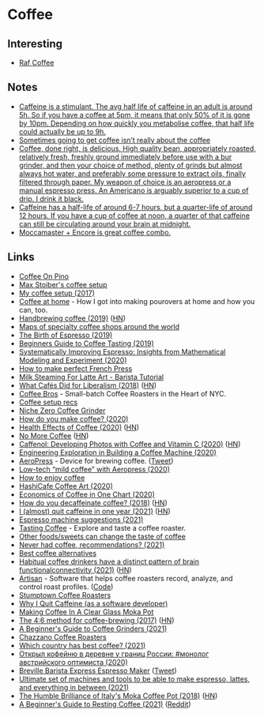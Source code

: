 # Coffee

## Interesting

- [Raf Coffee](https://www.baristainstitute.com/blog/oksana-shaposhnikova/september-2020/raf-coffee-what-it-and-how-make-it)

## Notes

- [Caffeine is a stimulant. The avg half life of caffeine in an adult is around 5h. So if you have a coffee at 5pm, it means that only 50% of it is gone by 10pm. Depending on how quickly you metabolise coffee, that half life could actually be up to 9h.](https://twitter.com/m_franceschetti/status/1378402354316328968)
- [Sometimes going to get coffee isn’t really about the coffee](https://twitter.com/cnstntnnn/status/1381267903044059141)
- [Coffee, done right, is delicious. High quality bean, appropriately roasted, relatively fresh, freshly ground immediately before use with a bur grinder, and then your choice of method, plenty of grinds but almost always hot water, and preferably some pressure to extract oils, finally filtered through paper. My weapon of choice is an aeropress or a manual espresso press. An Americano is arguably superior to a cup of drip. I drink it black.](https://news.ycombinator.com/item?id=26987526)
- [Caffeine has a half-life of around 6-7 hours, but a quarter-life of around 12 hours. If you have a cup of coffee at noon, a quarter of that caffeine can still be circulating around your brain at midnight.](https://news.ycombinator.com/item?id=29413754)
- [Moccamaster + Encore is great coffee combo.](https://twitter.com/fatih/status/1470364939965673481)

## Links

- [Coffee On Pino](http://grimgrains.com/#coffee)
- [Max Stoiber's coffee setup](https://github.com/mxstbr/ama/issues/46)
- [My coffee setup (2017)](https://random.qmx.me/posts/2017/01/31/my-coffee-setup/)
- [Coffee at home](https://www.katfukui.com/coffee/) - How I got into making pourovers at home and how you can, too.
- [Handbrewing coffee (2019)](https://quanttype.net/posts/2019-03-06-handbrewing-coffee.html) ([HN](https://news.ycombinator.com/item?id=19326663))
- [Maps of specialty coffee shops around the world](https://thirdwavenearme.com/)
- [The Birth of Espresso (2019)](https://www.youtube.com/watch?v=I8uStVXNf0M)
- [Beginners Guide to Coffee Tasting (2019)](https://www.youtube.com/watch?v=kEZZCQTSSAg)
- [Systematically Improving Espresso: Insights from Mathematical Modeling and Experiment (2020)](<https://www.cell.com/matter/fulltext/S2590-2385(19)30410-2>)
- [How to make perfect French Press](https://www.peets.com/learn/how-to-brew-french-press)
- [Milk Steaming For Latte Art - Barista Tutorial](https://www.youtube.com/watch?v=6YMgB61WyvE)
- [What Cafés Did for Liberalism (2018)](https://www.newyorker.com/magazine/2018/12/24/what-cafes-did-for-liberalism) ([HN](https://news.ycombinator.com/item?id=22999128))
- [Coffee Bros](https://coffeebros.com/) - Small-batch Coffee Roasters in the Heart of NYC.
- [Coffee setup recs](https://twitter.com/delk/status/1264201555466543106)
- [Niche Zero Coffee Grinder](https://www.nichecoffee.co.uk/)
- [How do you make coffee? (2020)](https://www.reddit.com/r/minimalism/comments/h7lr7a/how_do_you_make_coffee/)
- [Health Effects of Coffee (2020)](https://www.mdpi.com/2072-6643/12/6/1842) ([HN](https://news.ycombinator.com/item?id=23599221))
- [No More Coffee](https://jayriverlong.github.io/2020/06/30/coffee.html) ([HN](https://news.ycombinator.com/item?id=23708204))
- [Caffenol: Developing Photos with Coffee and Vitamin C (2020)](https://www.youtube.com/watch?v=9bhOtTUtPhg) ([HN](https://news.ycombinator.com/item?id=23761554))
- [Engineering Exploration in Building a Coffee Machine (2020)](https://medium.com/@smithxlabs/breaking-new-grounds-an-engineering-exploration-in-building-a-coffee-machine-part-i-b24e42b3c480)
- [AeroPress](https://aeropress.com/) - Device for brewing coffee. ([Tweet](https://twitter.com/awilkinson/status/1466823229549342720))
- [Low-tech “mild coffee” with Aeropress (2020)](https://blog.project-insanity.org/2020/10/09/low-tech-mild-coffee-with-aeropress/)
- [How to enjoy coffee](https://psyche.co/guides/good-coffee-is-like-a-fine-wine-start-with-high-quality-beans)
- [HashiCafe Coffee Art (2020)](https://www.youtube.com/watch?v=dWNv_XDR0zg)
- [Economics of Coffee in One Chart (2020)](https://www.visualcapitalist.com/the-economics-of-coffee-in-one-chart/)
- [How do you decaffeinate coffee? (2018)](https://www.bbc.com/future/article/20180917-how-do-you-decaffeinate-coffee) ([HN](https://news.ycombinator.com/item?id=24941070))
- [I (almost) quit caffeine in one year (2021)](https://www.wints.org/blog/2021.01.04/) ([HN](https://news.ycombinator.com/item?id=25642182))
- [Espresso machine suggestions (2021)](https://twitter.com/MylesBorins/status/1349945730853531657)
- [Tasting Coffee](https://tasting.coffee/) - Explore and taste a coffee roaster.
- [Other foods/sweets can change the taste of coffee](https://www.reddit.com/r/Coffee/comments/lxlk5g/today_i_realized_how_much_other_foodssweets_can/)
- [Never had coffee, recommendations? (2021)](https://www.reddit.com/r/Coffee/comments/mevhix/never_had_coffee_recommendations/)
- [Best coffee alternatives](https://twitter.com/benjitaylor/status/1378757809592930304)
- [Habitual coffee drinkers have a distinct pattern of brain functionalconnectivity (2021)](https://www.nature.com/articles/s41380-021-01075-4) ([HN](https://news.ycombinator.com/item?id=26987526))
- [Artisan](https://artisan-scope.org/) - Software that helps coffee roasters record, analyze, and control roast profiles. ([Code](https://github.com/artisan-roaster-scope/artisan))
- [Stumptown Coffee Roasters](https://www.stumptowncoffee.com/)
- [Why I Quit Caffeine (as a software developer)](https://www.youtube.com/watch?v=Guk29oT7c5M)
- [Making Coffee In A Clear Glass Moka Pot](https://www.youtube.com/watch?v=c7FoqR9oCfI)
- [The 4:6 method for coffee-brewing (2017)](https://www.youtube.com/watch?v=wmCW8xSWGZY) ([HN](https://news.ycombinator.com/item?id=27354789))
- [A Beginner's Guide to Coffee Grinders (2021)](https://www.youtube.com/watch?v=bgjvLQu5NlE)
- [Chazzano Coffee Roasters](https://chazzano-coffee-roasters.square.site/)
- [Which country has best coffee? (2021)](https://twitter.com/PaulSkallas/status/1445898250783891456)
- [Открыл кофейню в деревне у границ России: #монолог австрийского оптимиста (2020)](https://www.youtube.com/watch?v=4Qqj0PnHIEI)
- [Breville Barista Express Espresso Maker](https://www.gearpatrol.com/deals/a557390/breville-barista-express-espresso-machine-deal/) ([Tweet](https://twitter.com/einarvollset/status/1450325845097140227))
- [Ultimate set of machines and tools to be able to make espresso, lattes, and everything in between (2021)](https://twitter.com/patrick_oshag/status/1457346856254586885)
- [The Humble Brilliance of Italy's Moka Coffee Pot (2018)](https://www.atlasobscura.com/articles/make-coffee-moka-pot) ([HN](https://news.ycombinator.com/item?id=29347665))
- [A Beginner's Guide to Resting Coffee (2021)](https://www.youtube.com/watch?v=_Py8JOi3REg) ([Reddit](https://www.reddit.com/r/Coffee/comments/rrdmk1/james_hoffmann_a_beginners_guide_to_resting_coffee/))
